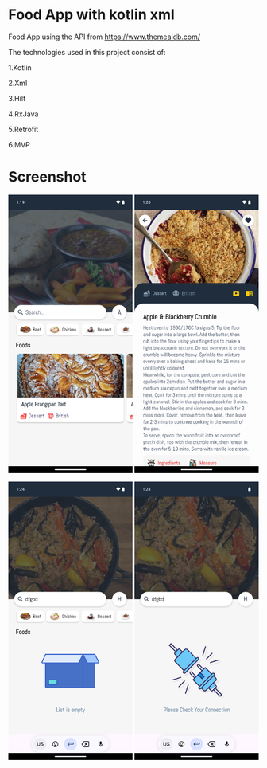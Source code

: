 # Food App with kotlin **xml**
Food App using the API from https://www.themealdb.com/


The technologies used in this project consist of:

1.Kotlin

2.Xml

3.Hilt

4.RxJava 

5.Retrofit

6.MVP

# Screenshot

<img src="images/FoodApp1.png" width="250"/> <img src="images/FoodApp2.png" width="250"/>

<img src="images/FoodApp3.png" width="250"/> <img src="images/FoodApp4.png" width="250"/>
